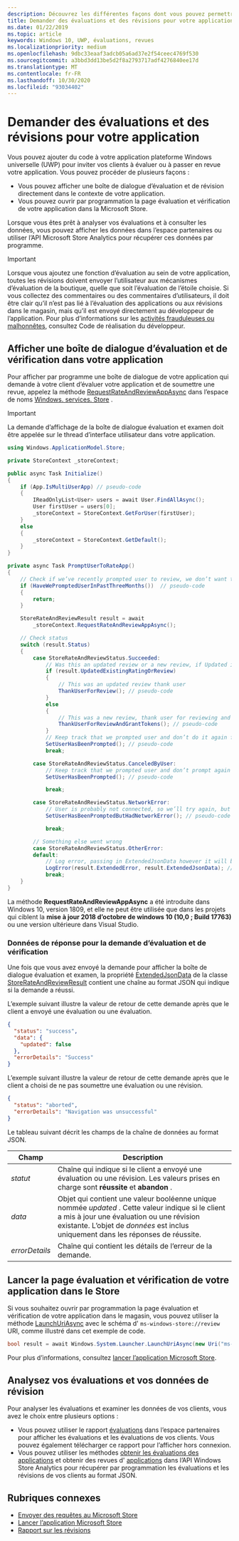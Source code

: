 ```yaml
---
description: Découvrez les différentes façons dont vous pouvez permettre aux clients d’évaluer et de passer en revue votre application par programmation.
title: Demander des évaluations et des révisions pour votre application
ms.date: 01/22/2019
ms.topic: article
keywords: Windows 10, UWP, évaluations, revues
ms.localizationpriority: medium
ms.openlocfilehash: 9dbc33eaaf3adcb05a6ad37e2f54ceec4769f530
ms.sourcegitcommit: a3bbd3dd13be5d2f8a2793717adf4276840ee17d
ms.translationtype: MT
ms.contentlocale: fr-FR
ms.lasthandoff: 10/30/2020
ms.locfileid: "93034402"
---
```

# <a name="request-ratings-and-reviews-for-your-app"></a>Demander des évaluations et des révisions pour votre application

Vous pouvez ajouter du code à votre application plateforme Windows universelle (UWP) pour inviter vos clients à évaluer ou à passer en revue votre application. Vous pouvez procéder de plusieurs façons :
* Vous pouvez afficher une boîte de dialogue d’évaluation et de révision directement dans le contexte de votre application.
* Vous pouvez ouvrir par programmation la page évaluation et vérification de votre application dans la Microsoft Store.

Lorsque vous êtes prêt à analyser vos évaluations et à consulter les données, vous pouvez afficher les données dans l’espace partenaires ou utiliser l’API Microsoft Store Analytics pour récupérer ces données par programme.

> [!IMPORTANT]
> Lorsque vous ajoutez une fonction d’évaluation au sein de votre application, toutes les révisions doivent envoyer l’utilisateur aux mécanismes d’évaluation de la boutique, quelle que soit l’évaluation de l’étoile choisie. Si vous collectez des commentaires ou des commentaires d’utilisateurs, il doit être clair qu’il n’est pas lié à l’évaluation des applications ou aux révisions dans le magasin, mais qu’il est envoyé directement au développeur de l’application. Pour plus d’informations sur les [activités frauduleuses ou malhonnêtes](/legal/windows/agreements/store-developer-code-of-conduct#3-fraudulent-or-dishonest-activities), consultez Code de réalisation du développeur.

## <a name="show-a-rating-and-review-dialog-in-your-app"></a>Afficher une boîte de dialogue d’évaluation et de vérification dans votre application

Pour afficher par programme une boîte de dialogue de votre application qui demande à votre client d’évaluer votre application et de soumettre une revue, appelez la méthode [RequestRateAndReviewAppAsync](/uwp/api/windows.services.store.storecontext.requestrateandreviewappasync) dans l’espace de noms [Windows. services. Store](/uwp/api/windows.services.store) . 

> [!IMPORTANT]
> La demande d’affichage de la boîte de dialogue évaluation et examen doit être appelée sur le thread d’interface utilisateur dans votre application.

```csharp
using Windows.ApplicationModel.Store;

private StoreContext _storeContext;

public async Task Initialize()
{
    if (App.IsMultiUserApp) // pseudo-code
    {
        IReadOnlyList<User> users = await User.FindAllAsync();
        User firstUser = users[0];
        _storeContext = StoreContext.GetForUser(firstUser);
    }
    else
    {
        _storeContext = StoreContext.GetDefault();
    }
}

private async Task PromptUserToRateApp()
{
    // Check if we’ve recently prompted user to review, we don’t want to bother user too often and only between version changes
    if (HaveWePromptedUserInPastThreeMonths())  // pseudo-code
    {
        return;
    }

    StoreRateAndReviewResult result = await 
        _storeContext.RequestRateAndReviewAppAsync();

    // Check status
    switch (result.Status)
    { 
        case StoreRateAndReviewStatus.Succeeded:
            // Was this an updated review or a new review, if Updated is false it means it was a users first time reviewing
            if (result.UpdatedExistingRatingOrReview)
            {
                // This was an updated review thank user
                ThankUserForReview(); // pseudo-code
            }
            else
            {
                // This was a new review, thank user for reviewing and give some free in app tokens
                ThankUserForReviewAndGrantTokens(); // pseudo-code
            }
            // Keep track that we prompted user and don’t do it again for a while
            SetUserHasBeenPrompted(); // pseudo-code
            break;

        case StoreRateAndReviewStatus.CanceledByUser:
            // Keep track that we prompted user and don’t prompt again for a while
            SetUserHasBeenPrompted(); // pseudo-code

            break;

        case StoreRateAndReviewStatus.NetworkError:
            // User is probably not connected, so we’ll try again, but keep track so we don’t try too often
            SetUserHasBeenPromptedButHadNetworkError(); // pseudo-code

            break;

        // Something else went wrong
        case StoreRateAndReviewStatus.OtherError:
        default:
            // Log error, passing in ExtendedJsonData however it will be empty for now
            LogError(result.ExtendedError, result.ExtendedJsonData); // pseudo-code
            break;
    }
}
```

La méthode **RequestRateAndReviewAppAsync** a été introduite dans Windows 10, version 1809, et elle ne peut être utilisée que dans les projets qui ciblent la **mise à jour 2018 d’octobre de windows 10 (10,0 ; Build 17763)** ou une version ultérieure dans Visual Studio.

### <a name="response-data-for-the-rating-and-review-request"></a>Données de réponse pour la demande d’évaluation et de vérification

Une fois que vous avez envoyé la demande pour afficher la boîte de dialogue évaluation et examen, la propriété [ExtendedJsonData](/uwp/api/windows.services.store.storerateandreviewresult.extendedjsondata) de la classe [StoreRateAndReviewResult](/uwp/api/windows.services.store.storerateandreviewresult) contient une chaîne au format JSON qui indique si la demande a réussi.

L’exemple suivant illustre la valeur de retour de cette demande après que le client a envoyé une évaluation ou une évaluation.

```json
{ 
  "status": "success", 
  "data": {
    "updated": false
  },
  "errorDetails": "Success"
}
```

L’exemple suivant illustre la valeur de retour de cette demande après que le client a choisi de ne pas soumettre une évaluation ou une révision.

```json
{ 
  "status": "aborted", 
  "errorDetails": "Navigation was unsuccessful"
}
```

Le tableau suivant décrit les champs de la chaîne de données au format JSON.

| Champ          | Description                                                                                                                                   |
|----------------|-----------------------------------------------------------------------------------------------------------------------------------------------|
| *statut*       | Chaîne qui indique si le client a envoyé une évaluation ou une révision. Les valeurs prises en charge sont **réussite** et **abandon** . |
| *data*         | Objet qui contient une valeur booléenne unique nommée *updated* . Cette valeur indique si le client a mis à jour une évaluation ou une révision existante. L’objet de *données* est inclus uniquement dans les réponses de réussite. |
| *errorDetails* | Chaîne qui contient les détails de l’erreur de la demande.                                                                                     |

## <a name="launch-the-rating-and-review-page-for-your-app-in-the-store"></a>Lancer la page évaluation et vérification de votre application dans le Store

Si vous souhaitez ouvrir par programmation la page évaluation et vérification de votre application dans le magasin, vous pouvez utiliser la méthode [LaunchUriAsync](/uwp/api/windows.system.launcher.launchuriasync) avec le schéma d' ```ms-windows-store://review``` URI, comme illustré dans cet exemple de code.

```csharp
bool result = await Windows.System.Launcher.LaunchUriAsync(new Uri("ms-windows-store://review/?ProductId=9WZDNCRFHVJL"));
```

Pour plus d’informations, consultez [lancer l’application Microsoft Store](../launch-resume/launch-store-app.md).

## <a name="analyze-your-ratings-and-reviews-data"></a>Analysez vos évaluations et vos données de révision

Pour analyser les évaluations et examiner les données de vos clients, vous avez le choix entre plusieurs options :
* Vous pouvez utiliser le rapport [évaluations](../publish/reviews-report.md) dans l’espace partenaires pour afficher les évaluations et les évaluations de vos clients. Vous pouvez également télécharger ce rapport pour l’afficher hors connexion.
* Vous pouvez utiliser les méthodes [obtenir les évaluations des applications](get-app-ratings.md) et obtenir des revues d' [applications](get-app-reviews.md) dans l’API Windows Store Analytics pour récupérer par programmation les évaluations et les révisions de vos clients au format JSON.

## <a name="related-topics"></a>Rubriques connexes

* [Envoyer des requêtes au Microsoft Store](send-requests-to-the-store.md)
* [Lancer l’application Microsoft Store](../launch-resume/launch-store-app.md)
* [Rapport sur les révisions](../publish/reviews-report.md)
